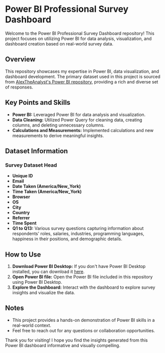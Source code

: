 # Power BI Professional Survey Dashboard

Welcome to the Power BI Professional Survey Dashboard repository! This project focuses on utilizing Power BI for data analysis, visualization, and dashboard creation based on real-world survey data.

## Overview

This repository showcases my expertise in Power BI, data visualization, and dashboard development. The primary dataset used in this project is sourced from [AlexTheAnalyst's Power BI repository](https://github.com/AlexTheAnalyst/Power-BI), providing a rich and diverse set of responses.

## Key Points and Skills

- **Power BI:** Leveraged Power BI for data analysis and visualization.
- **Data Cleaning:** Utilized Power Query for cleaning data, creating columns, and deleting unnecessary columns.
- **Calculations and Measurements:** Implemented calculations and new measurements to derive meaningful insights.

## Dataset Information

### Survey Dataset Head

- **Unique ID**
- **Email**
- **Date Taken (America/New_York)**
- **Time Taken (America/New_York)**
- **Browser**
- **OS**
- **City**
- **Country**
- **Referrer**
- **Time Spent**
- **Q1 to Q13:** Various survey questions capturing information about respondents' roles, salaries, industries, programming languages, happiness in their positions, and demographic details.

## How to Use

1. **Download Power BI Desktop:** If you don't have Power BI Desktop installed, you can download it [here](https://powerbi.microsoft.com/desktop/).
2. **Open Power BI file:** Open the Power BI file included in this repository using Power BI Desktop.
3. **Explore the Dashboard:** Interact with the dashboard to explore survey insights and visualize the data.

## Notes

- This project provides a hands-on demonstration of Power BI skills in a real-world context.
- Feel free to reach out for any questions or collaboration opportunities.

Thank you for visiting! I hope you find the insights generated from this Power BI dashboard informative and visually compelling.
